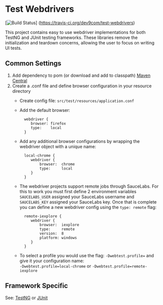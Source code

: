 # Test Webdrivers 
[![Build Status](https://travis-ci.org/dev9com/test-webdrivers.svg?branch=master)]
(https://travis-ci.org/dev9com/test-webdrivers)

This project contains easy to use webdriver implementations for both TestNG and JUnit testing frameworks. These 
libraries remove the initialization and teardown concerns, allowing the user to focus on 
writing UI tests.

## Common Settings

1. Add dependency to pom (or download and add to classpath) [Maven Central](http://mvnrepository.com/artifact/com.dev9)
2. Create a .conf file and define browser configuration in your resource directory  
    * Create config file: ```src/test/resources/application.conf```
    * Add the default browser:
    
            webdriver {
               browser: firefox
               type:    local
            }
        
    * Add any additional browser configurations by wrapping the webdriver object with a unique name:
        
            local-chrome {
               webdriver {
                   browser:  chrome
                   type:     local
               }
            }
        
    * The webdriver projects support remote jobs through SauceLabs. For this to work you must first define 2 
    environment variables  ```SAUCELABS_USER``` assigned your SauceLabs username and ```SAUCELABS_KEY``` assigned 
    your SauceLabs key. Once that is complete you can define a new webdriver config using the ```type: remote``` flag:
        
            remote-iexplore {
               webdriver {
                   browser:  iexplore
                   type:     remote
                   version:  8
                   platform: windows
               }
            }

    * To select a profile you would use the flag: ```-Dwebtest.profile=``` and give it your configuration name:  
    ```-Dwebtest.profile=local-chrome``` or ```-Dwebtest.profile=remote-iexplore```
    

## Framework Specific
See: [TestNG](https://github.com/dev9com/test-webdrivers/tree/master/testng-webdriver)
 or 
[JUnit](https://github.com/dev9com/test-webdrivers/tree/master/junit-webdriver)

